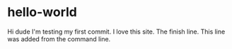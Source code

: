 # hello-world
Hi dude I'm testing my first commit.
I love this site.
The finish line.
This line was added from the command line.